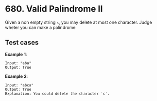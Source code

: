# 680. Valid Palindrome II

Given a non empty string `s`, you may delete at most one character. Judge wheter you can make a palindrome

## Test cases

**Example 1**:

```
Input: "aba"
Output: True
```

**Example 2**:

```
Input: "abca"
Output: True
Explanation: You could delete the character 'c'.
```
